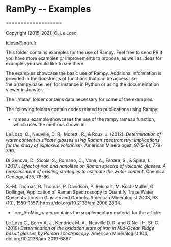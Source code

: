 # RamPy -- Examples
===================

Copyright (2015-2021) C. Le Losq.

lelosq@ipgp.fr

This folder contains examples for the use of Rampy. Feel free to send PR if you have more examples or improvements to propose, as well as ideas for examples you would like to see there.

The examples showcase the basic use of Rampy. Additional information is provided
in the docstrings of functions that can be access like 'help(rampy.baseline)'
for instance in Python or using the documentation viewer in Jupyter.

The './data/' folder contains data necessary for some of the examples.

The following folders contain codes related to publications using Rampy:

  - rameau_example showcases the use of the rampy.rameau function,
  which uses the methods shown in:

  Le Losq, C., Neuville, D. R., Moretti, R., & Roux, J. (2012). *Determination of water content in silicate glasses using Raman spectrometry: Implications for the study of explosive volcanism.* American Mineralogist, 97(5-6), 779-790.

  Di Genova, D., Sicola, S., Romano, C., Vona, A., Fanara, S., & Spina, L. (2017). *Effect of iron and nanolites on Raman spectra of volcanic glasses: A reassessment of existing strategies to estimate the water content.* Chemical Geology, 475, 76-86.

  S.-M. Thomas, R. Thomas, P. Davidson, P. Reichart, M. Koch-Muller, G. Dollinger, Application of Raman Spectroscopy to Quantify Trace Water Concentrations in Glasses and Garnets. American Mineralogist 2008, 93 (10), 1550–1557. https://doi.org/10.2138/am.2008.2834.

  - Iron_AmMin_paper contains the supplementary material for the article:

  Le Losq C., Berry A. J., Kendrick M. A., Neuville D. R. and O'Neill H. St. C. (2019) *Determination of the oxidation state of iron in Mid-Ocean Ridge basalt glasses by Raman spectroscopy.* American Mineralogist 104, doi.org/10.2138/am-2019-6887
